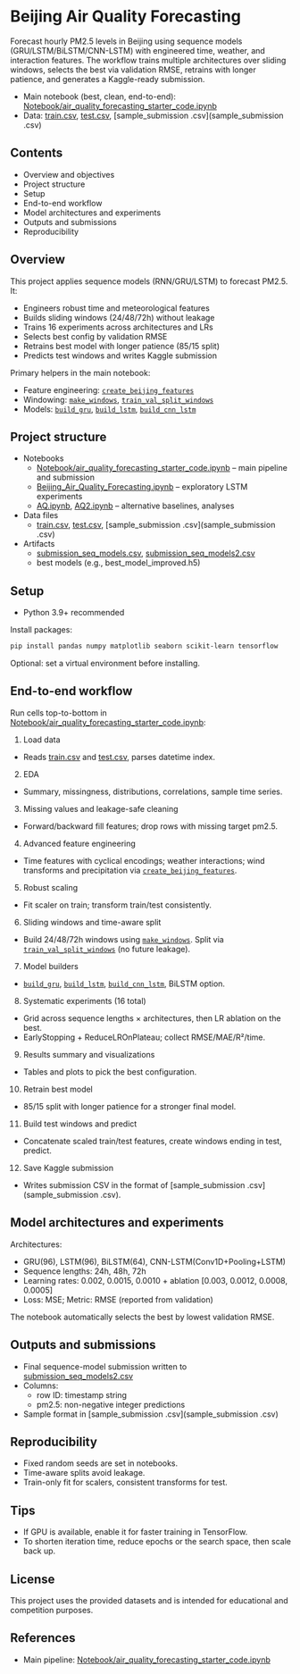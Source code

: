 # Beijing Air Quality Forecasting

Forecast hourly PM2.5 levels in Beijing using sequence models (GRU/LSTM/BiLSTM/CNN-LSTM) with engineered time, weather, and interaction features. The workflow trains multiple architectures over sliding windows, selects the best via validation RMSE, retrains with longer patience, and generates a Kaggle-ready submission.

- Main notebook (best, clean, end-to-end): [Notebook/air_quality_forecasting_starter_code.ipynb](Notebook/air_quality_forecasting_starter_code.ipynb)
- Data: [train.csv](train.csv), [test.csv](test.csv), [sample_submission .csv](sample_submission .csv)


## Contents
- Overview and objectives
- Project structure
- Setup
- End-to-end workflow
- Model architectures and experiments
- Outputs and submissions
- Reproducibility

## Overview
This project applies sequence models (RNN/GRU/LSTM) to forecast PM2.5. It:
- Engineers robust time and meteorological features
- Builds sliding windows (24/48/72h) without leakage
- Trains 16 experiments across architectures and LRs
- Selects best config by validation RMSE
- Retrains best model with longer patience (85/15 split)
- Predicts test windows and writes Kaggle submission

Primary helpers in the main notebook:
- Feature engineering: [`create_beijing_features`](Notebook/air_quality_forecasting_starter_code.ipynb)
- Windowing: [`make_windows`](Notebook/air_quality_forecasting_starter_code.ipynb), [`train_val_split_windows`](Notebook/air_quality_forecasting_starter_code.ipynb)
- Models: [`build_gru`](Notebook/air_quality_forecasting_starter_code.ipynb), [`build_lstm`](Notebook/air_quality_forecasting_starter_code.ipynb), [`build_cnn_lstm`](Notebook/air_quality_forecasting_starter_code.ipynb)

## Project structure
- Notebooks
  - [Notebook/air_quality_forecasting_starter_code.ipynb](Notebook/air_quality_forecasting_starter_code.ipynb) – main pipeline and submission
  - [Beijing_Air_Quality_Forecasting.ipynb](Beijing_Air_Quality_Forecasting.ipynb) – exploratory LSTM experiments
  - [AQ.ipynb](AQ.ipynb), [AQ2.ipynb](AQ2.ipynb) – alternative baselines, analyses
- Data files
  - [train.csv](train.csv), [test.csv](test.csv), [sample_submission .csv](sample_submission .csv)
- Artifacts
  - [submission_seq_models.csv](submission_seq_models.csv), [submission_seq_models2.csv](submission_seq_models2.csv)
  - best models (e.g., best_model_improved.h5)

## Setup
- Python 3.9+ recommended

Install packages:
```bash
pip install pandas numpy matplotlib seaborn scikit-learn tensorflow
```

Optional: set a virtual environment before installing.

## End-to-end workflow
Run cells top-to-bottom in [Notebook/air_quality_forecasting_starter_code.ipynb](Notebook/air_quality_forecasting_starter_code.ipynb):

1) Load data
- Reads [train.csv](train.csv) and [test.csv](test.csv), parses datetime index.

2) EDA
- Summary, missingness, distributions, correlations, sample time series.

3) Missing values and leakage-safe cleaning
- Forward/backward fill features; drop rows with missing target pm2.5.

4) Advanced feature engineering
- Time features with cyclical encodings; weather interactions; wind transforms and precipitation via [`create_beijing_features`](Notebook/air_quality_forecasting_starter_code.ipynb).

5) Robust scaling
- Fit scaler on train; transform train/test consistently.

6) Sliding windows and time-aware split
- Build 24/48/72h windows using [`make_windows`](Notebook/air_quality_forecasting_starter_code.ipynb). Split via [`train_val_split_windows`](Notebook/air_quality_forecasting_starter_code.ipynb) (no future leakage).

7) Model builders
- [`build_gru`](Notebook/air_quality_forecasting_starter_code.ipynb), [`build_lstm`](Notebook/air_quality_forecasting_starter_code.ipynb), [`build_cnn_lstm`](Notebook/air_quality_forecasting_starter_code.ipynb), BiLSTM option.

8) Systematic experiments (16 total)
- Grid across sequence lengths × architectures, then LR ablation on the best.
- EarlyStopping + ReduceLROnPlateau; collect RMSE/MAE/R²/time.

9) Results summary and visualizations
- Tables and plots to pick the best configuration.

10) Retrain best model
- 85/15 split with longer patience for a stronger final model.

11) Build test windows and predict
- Concatenate scaled train/test features, create windows ending in test, predict.

12) Save Kaggle submission
- Writes submission CSV in the format of [sample_submission .csv](sample_submission .csv).

## Model architectures and experiments
Architectures:
- GRU(96), LSTM(96), BiLSTM(64), CNN-LSTM(Conv1D+Pooling+LSTM)
- Sequence lengths: 24h, 48h, 72h
- Learning rates: 0.002, 0.0015, 0.0010 + ablation [0.003, 0.0012, 0.0008, 0.0005]
- Loss: MSE; Metric: RMSE (reported from validation)

The notebook automatically selects the best by lowest validation RMSE.

## Outputs and submissions
- Final sequence-model submission written to [submission_seq_models2.csv](submission_seq_models2.csv)
- Columns:
  - row ID: timestamp string
  - pm2.5: non-negative integer predictions
- Sample format in [sample_submission .csv](sample_submission .csv)

## Reproducibility
- Fixed random seeds are set in notebooks.
- Time-aware splits avoid leakage.
- Train-only fit for scalers, consistent transforms for test.

## Tips
- If GPU is available, enable it for faster training in TensorFlow.
- To shorten iteration time, reduce epochs or the search space, then scale back up.

## License
This project uses the provided datasets and is intended for educational and competition purposes.

## References
- Main pipeline: [Notebook/air_quality_forecasting_starter_code.ipynb](Notebook/air_quality_forecasting_starter_code.ipynb)
